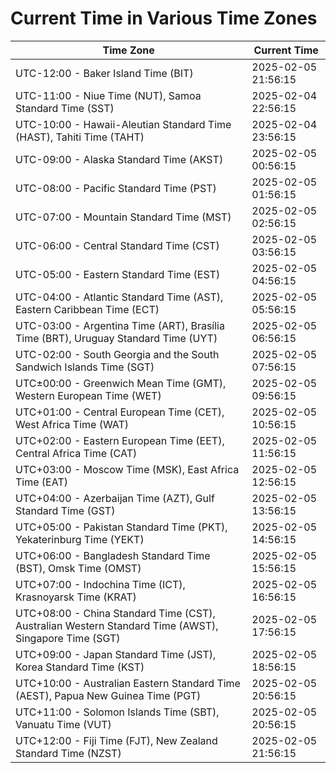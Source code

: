 # Current Time in Various Time Zones

| Time Zone | Current Time |
|-----------|--------------|
| UTC-12:00 - Baker Island Time (BIT) | 2025-02-05 21:56:15 |
| UTC-11:00 - Niue Time (NUT), Samoa Standard Time (SST) | 2025-02-04 22:56:15 |
| UTC-10:00 - Hawaii-Aleutian Standard Time (HAST), Tahiti Time (TAHT) | 2025-02-04 23:56:15 |
| UTC-09:00 - Alaska Standard Time (AKST) | 2025-02-05 00:56:15 |
| UTC-08:00 - Pacific Standard Time (PST) | 2025-02-05 01:56:15 |
| UTC-07:00 - Mountain Standard Time (MST) | 2025-02-05 02:56:15 |
| UTC-06:00 - Central Standard Time (CST) | 2025-02-05 03:56:15 |
| UTC-05:00 - Eastern Standard Time (EST) | 2025-02-05 04:56:15 |
| UTC-04:00 - Atlantic Standard Time (AST), Eastern Caribbean Time (ECT) | 2025-02-05 05:56:15 |
| UTC-03:00 - Argentina Time (ART), Brasília Time (BRT), Uruguay Standard Time (UYT) | 2025-02-05 06:56:15 |
| UTC-02:00 - South Georgia and the South Sandwich Islands Time (SGT) | 2025-02-05 07:56:15 |
| UTC±00:00 - Greenwich Mean Time (GMT), Western European Time (WET) | 2025-02-05 09:56:15 |
| UTC+01:00 - Central European Time (CET), West Africa Time (WAT) | 2025-02-05 10:56:15 |
| UTC+02:00 - Eastern European Time (EET), Central Africa Time (CAT) | 2025-02-05 11:56:15 |
| UTC+03:00 - Moscow Time (MSK), East Africa Time (EAT) | 2025-02-05 12:56:15 |
| UTC+04:00 - Azerbaijan Time (AZT), Gulf Standard Time (GST) | 2025-02-05 13:56:15 |
| UTC+05:00 - Pakistan Standard Time (PKT), Yekaterinburg Time (YEKT) | 2025-02-05 14:56:15 |
| UTC+06:00 - Bangladesh Standard Time (BST), Omsk Time (OMST) | 2025-02-05 15:56:15 |
| UTC+07:00 - Indochina Time (ICT), Krasnoyarsk Time (KRAT) | 2025-02-05 16:56:15 |
| UTC+08:00 - China Standard Time (CST), Australian Western Standard Time (AWST), Singapore Time (SGT) | 2025-02-05 17:56:15 |
| UTC+09:00 - Japan Standard Time (JST), Korea Standard Time (KST) | 2025-02-05 18:56:15 |
| UTC+10:00 - Australian Eastern Standard Time (AEST), Papua New Guinea Time (PGT) | 2025-02-05 20:56:15 |
| UTC+11:00 - Solomon Islands Time (SBT), Vanuatu Time (VUT) | 2025-02-05 20:56:15 |
| UTC+12:00 - Fiji Time (FJT), New Zealand Standard Time (NZST) | 2025-02-05 21:56:15 |
